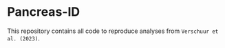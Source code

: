 # Pancreas-ID

This repository contains all code to reproduce analyses from `Verschuur et al. (2023)`. 
